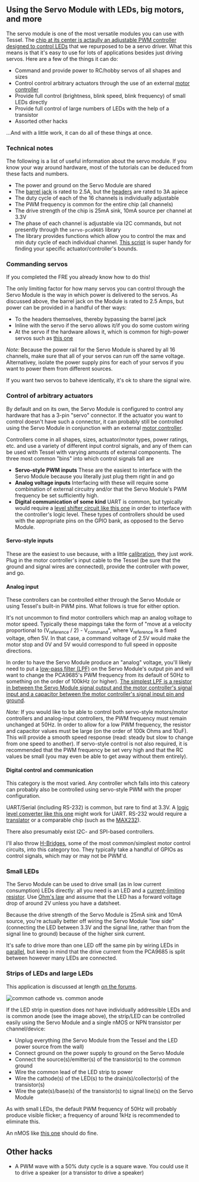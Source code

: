 ## Using the Servo Module with LEDs, big motors, and more

The servo module is one of the most versatile modules you can use with Tessel. The [chip at its center is actaully an adjustable PWM controller designed to control LEDs](http://www.nxp.com/documents/data_sheet/PCA9685.pdf) that we repurposed to be a servo driver. What this means is that it's easy to use for lots of applications besides just driving servos. Here are a few of the things it can do:

* Command and provide power to RC/hobby servos of all shapes and sizes
* Control control arbitrary actuators through the use of an external [motor controller](http://en.wikipedia.org/wiki/Motor_controller)
* Provide full control (brightness, blink speed, blink frequency) of small LEDs directly
* Provide full control of large numbers of LEDs with the help of a transistor
* Assorted other hacks
 

...And with a little work, it can do all of these things at once.

### Technical notes

The following is a list of useful information about the servo module. If you know your way around hardware, most of the tutorials can be deduced from these facts and numbers.

* The power and ground on the Servo Module are shared
* The [barrel jack](http://www.cui.com/product/resource/pj-202a.pdf) is rated to 2.5A, but the [headers](http://media.digikey.com/PDF/Data%20Sheets/Sullins%20PDFs/z%20RzCzzzSzzN-RC,%20ST,11635-B.pdf) are rated to 3A apiece
* The duty cycle of each of the 16 channels is individually adjustable
* The PWM frequency is common for the entire chip (all channels)
* The drive strength of the chip is 25mA sink, 10mA source per channel at 3.3V
* The phase of each channel is adjustable via I2C commands, but not presently through the `servo-pca9685` library
* The library provides functions which allow you to control the max and min duty cycle of each individual channel. [This script](https://github.com/tessel/servo-pca9685/blob/master/examples/calibrate.js) is super handy for finding your specific actuator/controller's bounds.

### Commanding servos

If you completed the FRE you already know how to do this!

The only limiting factor for how many servos you can control through the Servo Module is the way in which power is delivered to the servos. As discussed above, the barrel jack on the Module is rated to 2.5 Amps, but power can be provided in a handful of ther ways:

* To the headers themselves, thereby bypassing the barrel jack
* Inline with the servo if the servo allows it/if you do some custom wiring
* At the servo if the hardware allows it, which is common for high-power servos such as [this one](http://www.robotshop.com/en/invenscience-torxis-i00600-12v-high-torque-servo-motor.html)

*Note:* Because the power rail for the Servo Module is shared by all 16 channels, make sure that all of your servos can run off the same voltage. Alternativey, isolate the power supply pins for each of your servos if you want to power them from different sources.

If you want two servos to baheve identically, it's ok to share the signal wire.

### Control of arbitrary actuators

By default and on its own, the Servo Module is configured to control any hardware that has a 3-pin "servo" connector. If the actuator you want to control doesn't have such a connector, it can probably still be controlled using the Servo Module in conjunction with an external [motor controller](http://en.wikipedia.org/wiki/Motor_controller).

Controllers come in all shapes, sizes, actuator/motor types, power ratings, etc. and use a variety of different input control signals, and any of them can be used with Tessel with varying amounts of external components. The three most common "bins" into which control signals fall are

* **Servo-style PWM inputs** These are the easiest to interface with the Servo Module because you literally just plug them right in and go
* **Analog voltage inputs** Interfacing with these will require some combination of external circuitry and/or that the Servo Module's PWM frequency be set sufficiently high.
* **Digital communication of some kind** UART is common, but typically would require a [level shifter circuit like this one](https://www.sparkfun.com/products/12009) in order to interface with the controller's logic level. These types of controllers should be used with the appropriate pins on the GPIO bank, as opposed to the Servo Module.

#### Servo-style inputs

These are the easiest to use because, with a little [calibration](https://github.com/tessel/servo-pca9685/blob/master/examples/calibrate.js), they just *work*. Plug in the motor controller's input cable to the Tessel (be sure that the ground and signal wires are connected), provide the controller with power, and go.

#### Analog input

These controllers can be controlled either through the Servo Module or using Tessel's built-in PWM pins. What follows is true for either option.

It's not uncommon to find motor controllers which map an analog voltage to motor speed. Typically these mappings take the form of "move at a velocity proportional to (V<sub>reference</sub> / 2) - V<sub>command</sub>", where V<sub>reference</sub> is a fixed voltage, often 5V. In that case, a command voltage of 2.5V would make the motor stop and 0V and 5V would correspond to full speed in opposite directions.

In order to have the Servo Module produce an "analog" voltage, you'll likely need to put a [low-pass filter (LPF)](http://en.wikipedia.org/wiki/Low-pass_filter) on the Servo Module's output pin and will want to change the PCA9685's PWM frequency from its default of 50Hz to something on the order of 100kHz (or higher). [The simplest LPF is a resistor in between the Servo Module signal output and the motor controller's signal input and a capacitor between the motor controller's signal input pin and ground](http://en.wikipedia.org/wiki/Low-pass_filter#Electronic_low-pass_filters).

*Note:* If you would like to be able to control both servo-style motors/motor controllers and analog-input controllers, the PWM frequency must remain unchanged at 50Hz. In order to allow for a low PWM frequency, the resistor and capacitor values must be large (on the order of 100k Ohms and 10uF). This will provide a smooth speed response (read: steady but slow to change from one speed to another). If servo-style control is not also required, it is recommended that the PWM frequency be set very high and that the RC values be small (you may even be able to get away without them entirely).

#### Digital control and communication

This category is the most varied. Any controller whch falls into this cateory can probably also be controlled using servo-style PWM with the proper configuration.

UART/Serial (including RS-232) is common, but rare to find at 3.3V. A [logic level converter like this one](https://www.sparkfun.com/products/12009) might work for UART. RS-232 would require a [translator](https://www.sparkfun.com/products/449) or a comparable chip (such as the [MAX232](http://www.ti.com/lit/ds/symlink/max232.pdf)).

There also presumably exist I2C- and SPI-based controllers.

I'll also throw [H-Bridges](http://en.wikipedia.org/wiki/H_bridge), some of the most common/simplest motor control circuits, into this category too. They typically take a handful of GPIOs as control signals, which may or may not be PWM'd.

### Small LEDs

The Servo Module can be used to drive small (as in low current consumption) LEDs directly: all you need is an LED and a [current-limiting resistor](https://www.sparkfun.com/tutorials/219). Use [Ohm's law](http://en.wikipedia.org/wiki/Ohm%27s_law) and assume that the LED has a forward voltage drop of around 2V unless you have a datsheet.

Because the drive strength of the Servo Module is 25mA sink and 10mA source, you're actually better off wiring the Servo Module "low side" (connecting the LED between 3.3V and the signal line, rather than from the signal line to ground) because of the higher sink current.

It's safe to drive more than one LED off the same pin by wiring LEDs in [parallel](http://en.wikipedia.org/wiki/Parallel_circuits#Parallel_circuits), but keep in mind that the drive current from the PCA9685 is split between however many LEDs are connected.

### Strips of LEDs and large LEDs

This application is discussed at length [on the forums](https://forums.tessel.io/t/wiring-for-led-strip/65).

![common cathode vs. common anode](http://dmsp.digital.eca.ed.ac.uk/blog/actionsound/files/2013/04/rgbled.jpg)

If the LED strip in question does *not* have individually addressible LEDs and is common anode (see the image above), the strip/LED can be controlled easily using the Servo Module and a single nMOS or NPN transistor per channel/device:

* Unplug everything (the Servo Module from the Tessel and the LED power source from the wall)
* Connect ground on the power supply to ground on the Servo Module
* Connect the source(s)/emitter(s) of the transistor(s) to the common ground
* Wire the common lead of the LED strip to power
* Wire the cathode(s) of the LED(s) to the drain(s)/collector(s) of the transistor(s)
* Wire the gate(s)/base(s) of the transistor(s) to signal line(s) on the Servo Module

As with small LEDs, the default PWM frequency of 50Hz will probably produce visible flicker; a frequency of around 1kHz is recommended to eliminate this.

An nMOS like [this one](http://www.digikey.com/product-detail/en/PSMN022-30PL,127/568-7512-5-ND/2606361) should do fine.

## Other hacks

* A PWM wave with a 50% duty cycle is a square wave. You could use it to drive a speaker (or a transistor to drive a speaker)
